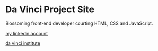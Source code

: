 # Da Vinci Project Site

Blossoming front-end developer courting HTML, CSS and JavaScript.

[my linkedin account](https://www.linkedin.com/in/lisa-cook-93ba2115)

[da vinci institute](https://www.davinciinstitute.com/)



